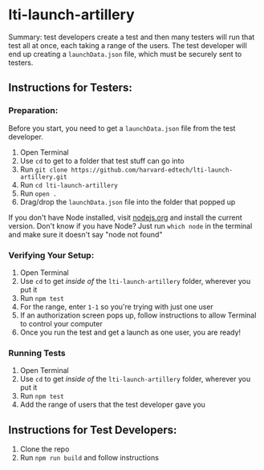 # lti-launch-artillery

Summary: test developers create a test and then many testers will run that test all at once, each taking a range of the users. The test developer will end up creating a `launchData.json` file, which must be securely sent to testers.

## Instructions for Testers:

### Preparation:

Before you start, you need to get a `launchData.json` file from the test developer.

1. Open Terminal
2. Use `cd` to get to a folder that test stuff can go into
3. Run `git clone https://github.com/harvard-edtech/lti-launch-artillery.git`
4. Run `cd lti-launch-artillery`
5. Run `open .`
6. Drag/drop the `launchData.json` file into the folder that popped up

If you don't have Node installed, visit [nodejs.org](nodejs.org) and install the current version. Don't know if you have Node? Just run `which node` in the terminal and make sure it doesn't say "node not found"

### Verifying Your Setup:

1. Open Terminal
2. Use `cd` to get _inside of_ the `lti-launch-artillery` folder, wherever you put it
3. Run `npm test`
4. For the range, enter `1-1` so you're trying with just one user
5. If an authorization screen pops up, follow instructions to allow Terminal to control your computer
6. Once you run the test and get a launch as one user, you are ready!

### Running Tests

1. Open Terminal
2. Use `cd` to get _inside of_ the `lti-launch-artillery` folder, wherever you put it
3. Run `npm test`
4. Add the range of users that the test developer gave you

## Instructions for Test Developers:

1. Clone the repo
2. Run `npm run build` and follow instructions
